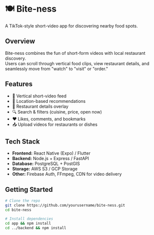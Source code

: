 # 🍽️ Bite-ness
A TikTok-style short-video app for discovering nearby food spots.

## Overview
Bite-ness combines the fun of short-form videos with local restaurant discovery.  
Users can scroll through vertical food clips, view restaurant details, and seamlessly move from "watch" to "visit" or "order."

## Features
- 🎥 Vertical short-video feed
- 📍 Location-based recommendations
- 🍜 Restaurant details overlay
- 🔍 Search & filters (cuisine, price, open now)
- ❤️ Likes, comments, and bookmarks
- 📤 Upload videos for restaurants or dishes

## Tech Stack
- **Frontend:** React Native (Expo) / Flutter
- **Backend:** Node.js + Express / FastAPI
- **Database:** PostgreSQL + PostGIS
- **Storage:** AWS S3 / GCP Storage
- **Other:** Firebase Auth, FFmpeg, CDN for video delivery

## Getting Started
```bash
# Clone the repo
git clone https://github.com/yourusername/bite-ness.git
cd bite-ness

# Install dependencies
cd app && npm install
cd ../backend && npm install
